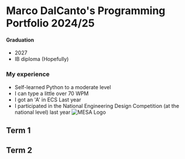 # Marco DalCanto's Programming Portfolio 2024/25
#### Graduation
* 2027
* IB diploma (Hopefully)

### My experience
* Self-learned Python to a moderate level
* I can type a little over 70 WPM
* I got an 'A' in ECS Last year
* I participated in the National Engineering Design Competition (at the national level) last year
 ![MESA Logo](https://tse2.mm.bing.net/th?id=OIP._wH9mzt0t7Zcc8zoQQlfzAHaBw&pid=Api)
## Term 1

## Term 2
